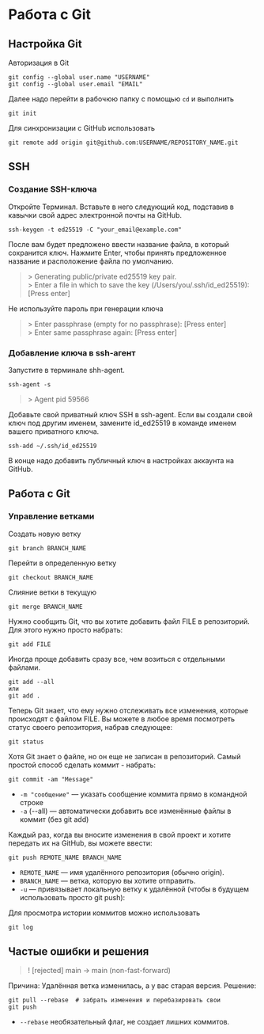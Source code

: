 # Работа с Git
## Настройка Git

Авторизация в Git

```
git config --global user.name "USERNAME"
git config --global user.email "EMAIL"
```

Далее надо перейти в рабочюю папку с помощью `cd` и выполнить

```
git init
```

Для синхронизации с GitHub использовать

```
git remote add origin git@github.com:USERNAME/REPOSITORY_NAME.git
```

## SSH
### Создание SSH-ключа
Откройте Терминал. Вставьте в него следующий код, подставив в кавычки свой адрес электронной почты на GitHub. 

```
ssh-keygen -t ed25519 -C "your_email@example.com"
```

После вам будет предложено ввести название файла, в который сохранится ключ. Нажмите Enter, чтобы принять предложенное название и расположение файла по умолчанию.

> \> Generating public/private ed25519 key pair.  
> \> Enter a file in which to save the key (/Users/you/.ssh/id_ed25519): [Press enter]

Не используйте пароль при генерации ключа

> \> Enter passphrase (empty for no passphrase): [Press enter]  
> \> Enter same passphrase again: [Press enter]

### Добавление ключа в ssh-агент
Запустите в терминале shh-agent.

```
ssh-agent -s
```
> \> Agent pid 59566

Добавьте свой приватный ключ SSH в ssh-agent. Если вы создали свой ключ под другим именем, замените id_ed25519 в команде именем вашего приватного ключа.

```
ssh-add ~/.ssh/id_ed25519
```

В конце надо добавить публичный ключ в настройках аккаунта на GitHub.

## Работа с Git
### Управление ветками

Создать новую ветку

```
git branch BRANCH_NAME
```

Перейти в определенную ветку

```
git checkout BRANCH_NAME
```

Слияние ветки в текущую

```
git merge BRANCH_NAME
```

Нужно сообщить Git, что вы хотите добавить файл FILE в репозиторий. Для этого нужно просто набрать:

```
git add FILE
```

Иногда проще добавить сразу все, чем возиться с отдельными файлами.

```
git add --all
или
git add .
```

Теперь Git знает, что ему нужно отслеживать все изменения, которые происходят с файлом FILE. Вы можете в любое время посмотреть статус своего репозитория, набрав следующее:

```
git status
```

 Хотя Git знает о файле, но он еще не записан в репозиторий. Самый простой способ сделать коммит - набрать:

```
git commit -am "Message"
```
 - `-m "сообщение"` — указать сообщение коммита прямо в командной строке  
 - `-a` (--all) — автоматически добавить все изменённые файлы в коммит (без git add)
  
Каждый раз, когда вы вносите изменения в свой проект и хотите передать их на GitHub, вы можете ввести:

```
git push REMOTE_NAME BRANCH_NAME
```
 - `REMOTE_NAME` — имя удалённого репозитория (обычно origin). 
 - `BRANCH_NAME` — ветка, которую вы хотите отправить.
 - `-u` — привязывает локальную ветку к удалённой (чтобы в будущем использовать просто git push):

Для просмотра истории коммитов можно использовать 

```
git log
```

## Частые ошибки и решения

> ! [rejected] main -> main (non-fast-forward)

Причина: Удалённая ветка изменилась, а у вас старая версия.
Решение:

```
git pull --rebase  # забрать изменения и перебазировать свои
git push
```
 - `--rebase` необязательный флаг, не создает лишних коммитов.

